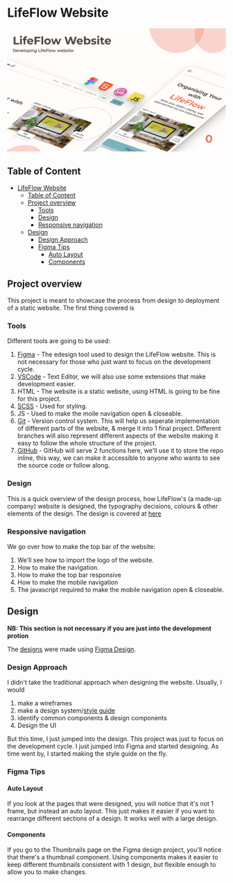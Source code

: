 # LifeFlow Website

![Thumbnail](./thumnail.png)

## Table of Content

- [LifeFlow Website](#lifeflow-website)
  - [Table of Content](#table-of-content)
  - [Project overview](#project-overview)
    - [Tools](#tools)
    - [Design](#design)
    - [Responsive navigation](#responsive-navigation)
  - [Design](#design-1)
    - [Design Approach](#design-approach)
    - [Figma Tips](#figma-tips)
      - [Auto Layout](#auto-layout)
      - [Components](#components)

## Project overview

This project is meant to showcase the process from design to deployment of a static website. The first thing covered is

### Tools

Different tools are going to be used:

1. [Figma](https://www.figma.com/) - The edesign tool used to design the LifeFlow website. This is not necessary for those who just want to focus on the development cycle.
2. [VSCode](https://code.visualstudio.com/) - Text Editor, we will also use some extensions that make development easier.
3. HTML - The website is a static website, using HTML is going to be fine for this project.
4. [SCSS](https://sass-lang.com/) - Used for styling.
5. JS - Used to make the moile navigation open & closeable.
6. [Git](https://git-scm.com/) - Version control system. This will help us seperate implementation of different parts of the website, & merge it into 1 final project. Different branches will also represent different aspects of the website making it easy to follow the whole structure of the project.
7. [GitHub](https://github.com/) - GitHub will serve 2 functions here, we'll use it to store the repo inline, this way, we can make it accessible to anyone who wants to see the source code or follow along.

### Design

This is a quick overview of the design process, how LifeFlow's (a made-up company) website is designed, the typography decisions, colours & other elements of the design. The design is covered at [here](#design-1)

### Responsive navigation

We go over how to make the top bar of the website:

1. We'll see how to import the logo of the website.
2. How to make the navigation.
3. How to make the top bar responsive
4. How to make the mobile navigation
5. The javascript required to make the mobile navigation open & closeable.

## Design

**NB: This section is not necessary if you are just into the development protion**

The [designs](./design/) were made using [Figma Design](https://www.figma.com/file/OPFJjIl5HeKMCrzPVcTd6g/Untitled?type=design&node-id=0%3A1&t=dCN9IlLBl0GD6qK3-1).

### Design Approach

I didn't take the traditional approach when designing the website. Usually, I would

1. make a wireframes
2. make a design system/[style guide](./style-guide.md)
3. identify common components & design components
4. Design the UI

But this time, I just jumped into the design. This project was just to focus on the development cycle. I just jumped into Figma and started designing. As time went by, I started making the style guide on the fly.

### Figma Tips

#### Auto Layout

If you look at the pages that were designed, you will notice that it's not 1 frame, but instead an auto layout. This just makes it easier if you want to rearrange different sections of a design. It works well with a large design.

#### Components

If you go to the Thumbnails page on the Figma design project, you'll notice that there's a thumbnail component. Using components makes it easier to keep different thumbnails consistent with 1 design, but flexible enough to allow you to make changes.
